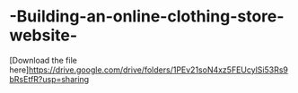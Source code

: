 # -Building-an-online-clothing-store-website-
[Download the file here]https://drive.google.com/drive/folders/1PEv21soN4xz5FEUcylSi53Rs9bRsEtfR?usp=sharing
